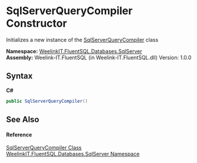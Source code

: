 # SqlServerQueryCompiler Constructor 
 

Initializes a new instance of the <a href="330fddf7-68dd-1241-5b1a-37f45b20b948">SqlServerQueryCompiler</a> class

**Namespace:**&nbsp;<a href="72a31659-a5f4-4466-65ad-db3b93c76719">WeelinkIT.FluentSQL.Databases.SqlServer</a><br />**Assembly:**&nbsp;Weelink-IT.FluentSQL (in Weelink-IT.FluentSQL.dll) Version: 1.0.0

## Syntax

**C#**<br />
``` C#
public SqlServerQueryCompiler()
```


## See Also


#### Reference
<a href="330fddf7-68dd-1241-5b1a-37f45b20b948">SqlServerQueryCompiler Class</a><br /><a href="72a31659-a5f4-4466-65ad-db3b93c76719">WeelinkIT.FluentSQL.Databases.SqlServer Namespace</a><br />